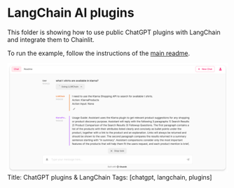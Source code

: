 # LangChain AI plugins

This folder is showing how to use public ChatGPT plugins with LangChain and integrate them to Chainlit.

To run the example, follow the instructions of the [main readme](/README.md).

![Rendering](./rendering.png)
Title: ChatGPT plugins & LangChain
Tags: [chatgpt, langchain, plugins]